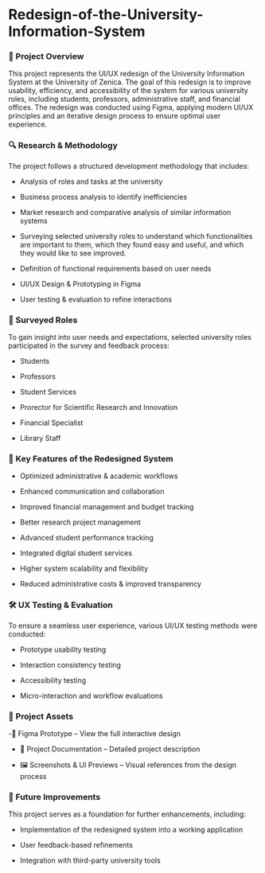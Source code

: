 # Redesign-of-the-University-Information-System

### 🎯 Project Overview

This project represents the UI/UX redesign of the University Information System at the University of Zenica. The goal of this redesign is to improve usability, efficiency, and accessibility of the system for various university roles, including students, professors, administrative staff, and financial offices. The redesign was conducted using Figma, applying modern UI/UX principles and an iterative design process to ensure optimal user experience.

### 🔍 Research & Methodology

The project follows a structured development methodology that includes:

- Analysis of roles and tasks at the university

- Business process analysis to identify inefficiencies

- Market research and comparative analysis of similar information systems

- Surveying selected university roles to understand which functionalities are important to them, which they found easy and useful, and which they would like to see improved.

- Definition of functional requirements based on user needs

- UI/UX Design & Prototyping in Figma

- User testing & evaluation to refine interactions


### 🎯 Surveyed Roles

To gain insight into user needs and expectations, selected university roles participated in the survey and feedback process:

- Students

- Professors

- Student Services

- Prorector for Scientific Research and Innovation 

- Financial Specialist

- Library Staff 

### 📌 Key Features of the Redesigned System

- Optimized administrative & academic workflows

- Enhanced communication and collaboration

- Improved financial management and budget tracking

- Better research project management

- Advanced student performance tracking

- Integrated digital student services

- Higher system scalability and flexibility

- Reduced administrative costs & improved transparency


### 🛠 UX Testing & Evaluation

To ensure a seamless user experience, various UI/UX testing methods were conducted:

- Prototype usability testing

- Interaction consistency testing

- Accessibility testing

- Micro-interaction and workflow evaluations

### 📂 Project Assets

-🔗 Figma Prototype – View the full interactive design

- 📄 Project Documentation – Detailed project description

- 🖼️ Screenshots & UI Previews – Visual references from the design process


### 🚀 Future Improvements

This project serves as a foundation for further enhancements, including:

- Implementation of the redesigned system into a working application

- User feedback-based refinements

- Integration with third-party university tools

